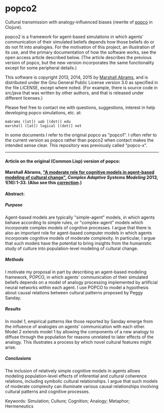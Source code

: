 popco2
=======

Cultural transmission with analogy-influenced biases (rewrite of
[popco](https://github.com/mars0i/popco) in Clojure).  

popco2 is a framework for agent-based simulations in which agents'
communication of their simulated beliefs depends how those beliefs do or
do not fit into analogies.  For the motivation of this project, an
illustration of its use, and the primary documentation of how the
software works, see the open access article described below.  (The
article describes the previous version of popco, but the new version
incorporates the same functionality except for some peripheral details.)

This software is copyright 2013, 2014, 2015 by [Marshall
Abrams](http://members.logical.net/~marshall/), and is distributed
under the Gnu General Public License version 3.0 as specified in the
file LICENSE, except where noted.  (For example, there is source code
in src/java that was written by other authors, and that is released
under different licenses.)

Please feel free to contact me with questions, suggestions, interest
in help developing popco simulations, etc. at:

	mabrams ([at]) uab [(dot)] edu
	marshall ([at]) logical [(dot)] net  

In some documents I refer to the original popco as "popco1".  I often
refer to the current version as popco rather than popco2 when contact
makes the intended sense clear.  This repository was previously called
"popco-x".


-------

#### Article on the original (Common Lisp) version of popco:

#### Marshall Abrams, ["A moderate role for cognitive models in agent-based modeling of cultural change"](http://www.casmodeling.com/content/1/1/16), *Complex Adaptive Systems Modeling* 2013, 1(16):1-33.  (Also see this [correction](http://www.casmodeling.com/content/2/1/1).)

#### Abstract:

##### Purpose

Agent-based models are typically "simple-agent" models, in which agents
behave according to simple rules, or "complex-agent" models which
incorporate complex models of cognitive processes. I argue that there is
also an important role for agent-based computer models in which agents
incorporate cognitive models of moderate complexity. In particular, I
argue that such models have the potential to bring insights from the
humanistic study of culture into population-level modeling of cultural
change.

##### Methods

I motivate my proposal in part by describing an agent-based modeling
framework, POPCO, in which agents' communication of their simulated
beliefs depends on a model of analogy processing implemented by
artificial neural networks within each agent. I use POPCO to model a
hypothesis about causal relations between cultural patterns proposed by
Peggy Sanday.

##### Results

In model 1, empirical patterns like those reported by Sanday emerge from
the influence of analogies on agents' communication with each other.
Model 2 extends model 1 by allowing the components of a new analogy to
diffuse through the population for reasons unrelated to later effects of
the analogy. This illustrates a process by which novel cultural features
might arise.

##### Conclusions

The inclusion of relatively simple cognitive models in agents allows
modeling population-level effects of inferential and cultural coherence
relations, including symbolic cultural relationships. I argue that such
models of moderate complexity can illuminate various causal
relationships involving cultural patterns and cognitive processes.

Keywords: Simulation; Culture; Cognition; Analogy; Metaphor;
Hermeneutics
